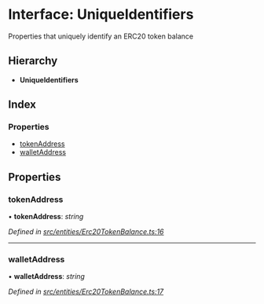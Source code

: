 # Interface: UniqueIdentifiers

Properties that uniquely identify an ERC20 token balance

## Hierarchy

* **UniqueIdentifiers**

## Index

### Properties

* [tokenAddress](entities.uniqueidentifiers-2.md#tokenaddress)
* [walletAddress](entities.uniqueidentifiers-2.md#walletaddress)

## Properties

###  tokenAddress

• **tokenAddress**: *string*

*Defined in [src/entities/Erc20TokenBalance.ts:16](https://github.com/PolymathNetwork/polymath-sdk/blob/454d285/src/entities/Erc20TokenBalance.ts#L16)*

___

###  walletAddress

• **walletAddress**: *string*

*Defined in [src/entities/Erc20TokenBalance.ts:17](https://github.com/PolymathNetwork/polymath-sdk/blob/454d285/src/entities/Erc20TokenBalance.ts#L17)*
